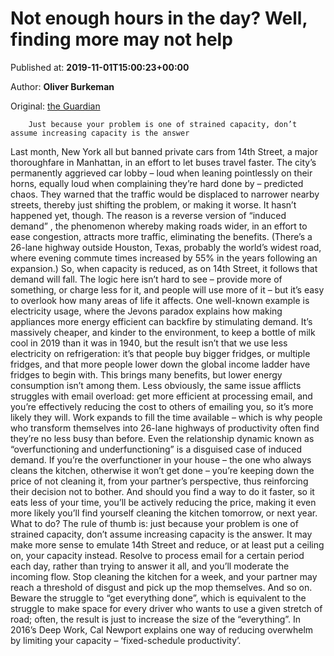 
# Not enough hours in the day? Well, finding more may not help

Published at: **2019-11-01T15:00:23+00:00**

Author: **Oliver Burkeman**

Original: [the Guardian](https://www.theguardian.com/lifeandstyle/2019/nov/01/not-enough-hours-in-the-day-well-finding-more-may-not-help)


        Just because your problem is one of strained capacity, don’t assume increasing capacity is the answer
      
Last month, New York all but banned private cars from 14th Street, a major thoroughfare in Manhattan, in an effort to let buses travel faster. The city’s permanently aggrieved car lobby – loud when leaning pointlessly on their horns, equally loud when complaining they’re hard done by – predicted chaos. They warned that the traffic would be displaced to narrower nearby streets, thereby just shifting the problem, or making it worse. It hasn’t happened yet, though. The reason is a reverse version of “induced demand” , the phenomenon whereby making roads wider, in an effort to ease congestion, attracts more traffic, eliminating the benefits. (There’s a 26-lane highway outside Houston, Texas, probably the world’s widest road, where evening commute times increased by 55% in the years following an expansion.) So, when capacity is reduced, as on 14th Street, it follows that demand will fall.
The logic here isn’t hard to see – provide more of something, or charge less for it, and people will use more of it – but it’s easy to overlook how many areas of life it affects. One well-known example is electricity usage, where the Jevons paradox explains how making appliances more energy efficient can backfire by stimulating demand. It’s massively cheaper, and kinder to the environment, to keep a bottle of milk cool in 2019 than it was in 1940, but the result isn’t that we use less electricity on refrigeration: it’s that people buy bigger fridges, or multiple fridges, and that more people lower down the global income ladder have fridges to begin with. This brings many benefits, but lower energy consumption isn’t among them.
Less obviously, the same issue afflicts struggles with email overload: get more efficient at processing email, and you’re effectively reducing the cost to others of emailing you, so it’s more likely they will. Work expands to fill the time available – which is why people who transform themselves into 26-lane highways of productivity often find they’re no less busy than before.
Even the relationship dynamic known as “overfunctioning and underfunctioning” is a disguised case of induced demand. If you’re the overfunctioner in your house – the one who always cleans the kitchen, otherwise it won’t get done – you’re keeping down the price of not cleaning it, from your partner’s perspective, thus reinforcing their decision not to bother. And should you find a way to do it faster, so it eats less of your time, you’ll be actively reducing the price, making it even more likely you’ll find yourself cleaning the kitchen tomorrow, or next year.
What to do? The rule of thumb is: just because your problem is one of strained capacity, don’t assume increasing capacity is the answer. It may make more sense to emulate 14th Street and reduce, or at least put a ceiling on, your capacity instead. Resolve to process email for a certain period each day, rather than trying to answer it all, and you’ll moderate the incoming flow. Stop cleaning the kitchen for a week, and your partner may reach a threshold of disgust and pick up the mop themselves. And so on. Beware the struggle to “get everything done”, which is equivalent to the struggle to make space for every driver who wants to use a given stretch of road; often, the result is just to increase the size of the “everything”.
In 2016’s Deep Work, Cal Newport explains one way of reducing overwhelm by limiting your capacity – ‘fixed-schedule productivity’.

